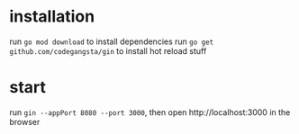 # installation
run `go mod download` to install dependencies
run `go get github.com/codegangsta/gin` to install hot reload stuff

# start
run `gin --appPort 8080 --port 3000`, then open http://localhost:3000 in the browser